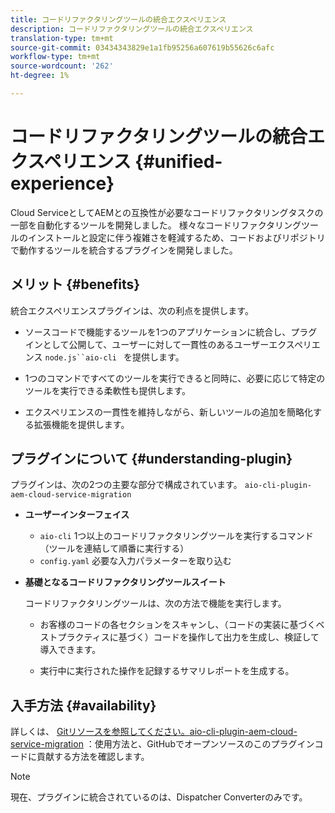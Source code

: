 ```yaml
---
title: コードリファクタリングツールの統合エクスペリエンス
description: コードリファクタリングツールの統合エクスペリエンス
translation-type: tm+mt
source-git-commit: 03434343829e1a1fb95256a607619b55626c6afc
workflow-type: tm+mt
source-wordcount: '262'
ht-degree: 1%

---
```



# コードリファクタリングツールの統合エクスペリエンス {#unified-experience}

Cloud ServiceとしてAEMとの互換性が必要なコードリファクタリングタスクの一部を自動化するツールを開発しました。 様々なコードリファクタリングツールのインストールと設定に伴う複雑さを軽減するため、コードおよびリポジトリで動作するツールを統合するプラグインを開発しました。

## メリット {#benefits}

統合エクスペリエンスプラグインは、次の利点を提供します。

* ソースコードで機能するツールを1つのアプリケーションに統合し、プラグインとして公開して、ユーザーに対して一貫性のあるユーザーエクスペリエンス `node.js``aio-cli ` を提供します。

* 1つのコマンドですべてのツールを実行できると同時に、必要に応じて特定のツールを実行できる柔軟性も提供します。

* エクスペリエンスの一貫性を維持しながら、新しいツールの追加を簡略化する拡張機能を提供します。

## プラグインについて {#understanding-plugin}

プラグインは、次の2つの主要な部分で構成されています。 `aio-cli-plugin-aem-cloud-service-migration`

* **ユーザーインターフェイス**

   * `aio-cli` 1つ以上のコードリファクタリングツールを実行するコマンド（ツールを連結して順番に実行する）
   * `config.yaml` 必要な入力パラメーターを取り込む

* **基礎となるコードリファクタリングツールスイート**

   コードリファクタリングツールは、次の方法で機能を実行します。

   * お客様のコードの各セクションをスキャンし、（コードの実装に基づくベストプラクティスに基づく）コードを操作して出力を生成し、検証して導入できます。

   * 実行中に実行された操作を記録するサマリレポートを生成する。

## 入手方法 {#availability}

詳しくは、 [Gitリソースを参照してください。aio-cli-plugin-aem-cloud-service-migration](https://github.com/adobe/aio-cli-plugin-aem-cloud-service-migration) ：使用方法と、GitHubでオープンソースのこのプラグインコードに貢献する方法を確認します。

>[!NOTE]
>現在、プラグインに統合されているのは、Dispatcher Converterのみです。
